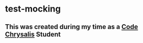 # test-mocking
## This was created during my time as a [Code Chrysalis](https://codechrysalis.io) Student